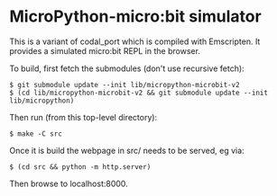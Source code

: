 MicroPython-micro:bit simulator
===============================

This is a variant of codal_port which is compiled with Emscripten.  It
provides a simulated micro:bit REPL in the browser.

To build, first fetch the submodules (don't use recursive fetch):

    $ git submodule update --init lib/micropython-microbit-v2
    $ (cd lib/micropython-microbit-v2 && git submodule update --init lib/micropython)

Then run (from this top-level directory):

    $ make -C src

Once it is build the webpage in src/ needs to be served, eg via:

    $ (cd src && python -m http.server)

Then browse to localhost:8000.
